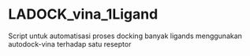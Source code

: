 # LADOCK_vina_1Ligand
Script untuk automatisasi proses docking banyak ligands menggunakan autodock-vina terhadap satu reseptor
